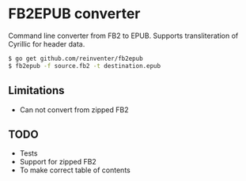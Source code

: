 # FB2EPUB converter

Command line converter from FB2 to EPUB. Supports transliteration of Cyrillic for header data.

```sh
$ go get github.com/reinventer/fb2epub
$ fb2epub -f source.fb2 -t destination.epub
```

## Limitations
* Can not convert from zipped FB2

## TODO
* Tests
* Support for zipped FB2
* To make correct table of contents